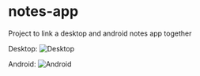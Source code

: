 # notes-app
Project to link a desktop and android notes app together

Desktop:
![Desktop](https://i.imgur.com/S90iSr2.png)

Android:
![Android](https://i.imgur.com/4H1RHxz.png)
